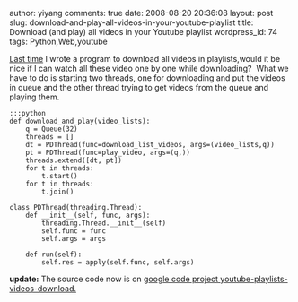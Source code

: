 author: yiyang
comments: true
date: 2008-08-20 20:36:08
layout: post
slug: download-and-play-all-videos-in-your-youtube-playlist
title: Download (and play) all videos in your Youtube playlist
wordpress_id: 74
tags: Python,Web,youtube

[Last time](/download-all-videos-in-your-youtube-playlist.html) I wrote a program to download all videos in playlists,would it be nice if I can watch all these video one by one while downloading?  What we have to do is starting two threads, one for downloading and put the videos in queue and the other thread trying to get videos  from the queue and playing them.


    
    :::python
    def download_and_play(video_lists):
    	q = Queue(32)
    	threads = []
    	dt = PDThread(func=download_list_videos, args=(video_lists,q))
    	pt = PDThread(func=play_video, args=(q,))
    	threads.extend([dt, pt])
    	for t in threads:
    		t.start()
    	for t in threads:
    		t.join()
    
    class PDThread(threading.Thread):
    	def __init__(self, func, args):
    		threading.Thread.__init__(self)
    		self.func = func
    		self.args = args
    	
    	def run(self):
    		self.res = apply(self.func, self.args)
    
    



**update:** The source code now is on [ google code project youtube-playlists-videos-download.](http://code.google.com/p/youtube-playlists-videos-download/)
